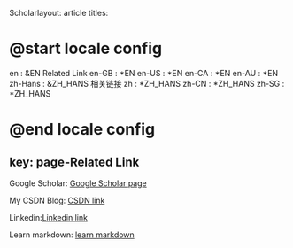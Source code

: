 Scholarlayout: article
titles:
  # @start locale config
  en      : &EN       Related Link
  en-GB   : *EN
  en-US   : *EN
  en-CA   : *EN
  en-AU   : *EN
  zh-Hans : &ZH_HANS  相关链接
  zh      : *ZH_HANS
  zh-CN   : *ZH_HANS
  zh-SG   : *ZH_HANS
  # @end locale config
key: page-Related Link
---

Google Scholar: [Google Scholar page](https://scholar.google.com/citations?user=5I_-Lb0AAAAJ&hl=zh-CN)

My CSDN Blog: [CSDN link](https://blog.csdn.net/weixin_42472706/)

Linkedin:[Linkedin link](https://www.linkedin.com/in/haonan-wu-2a7006193/)

Learn markdown: [learn markdown](https://www.markdowntutorial.com/)
